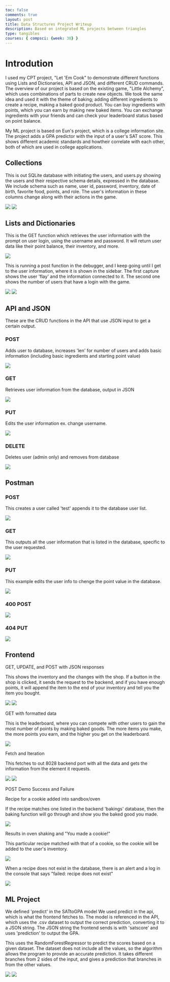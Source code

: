```yaml
---
toc: false
comments: true
layout: post
title: Data Structures Project Writeup
description: Based on integrated ML projects between triangles
type: tangibles
courses: { compsci: {week: 30} }
---
```


# Introdution

I used my CPT project, "Let 'Em Cook" to demonstrate different functions using Lists and Dictionaries, API and JSON, and different CRUD commands. The overview of our project is based on the existing game, "Little Alchemy", which uses combinations of parts to create new objects. We took the same idea and used it with the theme of baking; adding different ingredients to create a recipe, making a baked good product. You can buy ingredients with points, which you can earn by making new baked items. You can exchange ingredients with your friends and can check your leaderboard status based on point balance.

My ML project is based on Eun's project, which is a college information site. The project adds a GPA predictor with the input of a user's SAT score. This shows different academic standards and howtheir correlate with each other, both of which are used in college applications.

## Collections

This is out SQLite database with initiating the users, and users.py showing the users and their respective schema details, expressed in the database. We include schema such as name, user id, password, inventory, date of birth, favorite food, points, and role. The user's information in these columns change along with their actions in the game.

<img src="https://i.ibb.co/kgmspfr/image.webp">

<img src="https://i.ibb.co/hY8vNg3/image.webp">


## Lists and Dictionaries

This is the GET function which retrieves the user information with the prompt on user login, using the username and password. It will return user data like their point balance, their inventory, and more.

<img src="https://i.ibb.co/VLYShTK/image.webp">

This is running a post function in the debugger, and I keep going until I get to the user information, where it is shown in the sidebar. The first capture shows the user 'flay' and the information connected to it. The second one shows the number of users that have a login with the game.

<img  src="https://i.ibb.co/YNb9s54/image.webp">

<img src="https://i.ibb.co/ZgczFQc/image.webp">

## API and JSON

These are the CRUD functions in the API that use JSON input to get a certain output.

### POST

Adds user to database, increases 'len' for number of users and adds basic information (including basic ingredients and starting point value)

<img src="https://i.ibb.co/GtQYdCN/image.webp">

### GET

Retrieves user information from the database, output in JSON

<img src="https://i.ibb.co/VLYShTK/image.webp">

### PUT

Edits the user information ex. change username.

<img src="https://i.ibb.co/Sm52sqD/image.webp">

### DELETE

Deletes user (admin only) and removes from database

<img src="https://i.ibb.co/C0Ny9FH/image.webp">

## Postman

### POST

This creates a user called 'test' appends it to the database user list.

<img src="https://i.ibb.co/qWKSRbx/image.webp">

### GET

This outputs all the user information that is listed in the database, specific to the user requested.

<img src="https://i.ibb.co/PQvr15B/image.webp">

### PUT

This example edits the user info to chenge the point value in the database.

<img src="https://i.ibb.co/ZM6zNT2/image.webp">

### 400 POST

<img src="https://i.ibb.co/S5tvgFp/image.webp">

### 404 PUT

<img src="https://i.ibb.co/D5Cvc28/image.webp">

## Frontend

GET, UPDATE, and POST with JSON responses

This shows the inventory and the changes with the shop. If a button in the shop is clicked, it sends the request to the backend, and if you have enough points, it will append the item to the end of your inventory and tell you the item you bought.

<img src="https://i.ibb.co/ph57cD2/image.webp">

<img src="https://i.ibb.co/Fb4703r/image.png">

GET with formatted data

This is the leaderboard, where you can compete with other users to gain the most number of points by making baked goods. The more items you make, the more points you earn, and the higher you get on the leaderboard.

<img src="https://i.ibb.co/wQW9Zmy/image.webp">

Fetch and Iteration

This fetches to out 8028 backend port with all the data and gets the information from the element it requests.

<img src="https://i.ibb.co/KLh48WM/image.webp">

<img src="https://i.ibb.co/3SznKyn/image.webp">

POST Demo Success and Failure

Recipe for a cookie added into sandbox/oven

If the recipe matches one listed in the backend 'bakings' database, then the baking function will go through and show you the baked good you made.

<img src="https://i.ibb.co/0XK1SQN/image.webp">

Results in oven shaking and "You made a cookie!" 

This particular recipe matched with that of a cookie, so the cookie will be added to the user's inventory.

<img src="https://i.ibb.co/ZcSVpwv/image.webp">

When a recipe does not exist in the database, there is an alert and a log in the console that says "failed: recipe does not exist"

<img src="https://i.ibb.co/jb07z8H/image.webp">

## ML Project

We defined 'predict' in the SATtoGPA model
We used predict in the api, which is what the frontend fetches to. The model is referenced in the API, which uses the .csv dataset to output the correct prediction, converting it to a JSON string. The JSON string the frontend sends is with 'satscore' and uses 'prediction' to output the GPA. 

This uses the RandomForestRegressor to predict the scores based on a given dataset. The dataset does not include all the values, so the algorithm allows the program to provide an accurate prediction. It takes different branches from 2 sides of the input, and gives a prediction that branches in from the other values.

<img src="https://i.ibb.co/bdqDr9s/image.webp">

<img src="https://i.ibb.co/sVWJtYc/image.webp">
